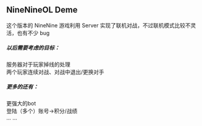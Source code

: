 ## NineNineOL Deme
这个版本的 NineNine 游戏利用 Server 实现了联机对战，不过联机模式比较不灵活，也有不少 bug  
  
##### 以后需要考虑的目标：  
服务器对于玩家掉线的处理  
两个玩家连续对战、对战中退出/更换对手  
  
##### 更多的还有：  
更强大的bot  
登陆（多个）账号->积分/战绩  
... ...
